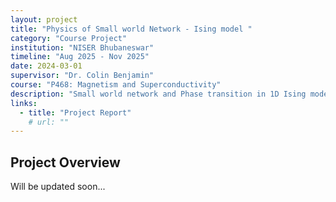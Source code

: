 ```yaml
---
layout: project
title: "Physics of Small world Network - Ising model "
category: "Course Project"
institution: "NISER Bhubaneswar"
timeline: "Aug 2025 - Nov 2025" 
date: 2024-03-01
supervisor: "Dr. Colin Benjamin"
course: "P468: Magnetism and Superconductivity"
description: "Small world network and Phase transition in 1D Ising model using random long range interactions"
links:
  - title: "Project Report"
    # url: ""
---
```


## Project Overview

Will be updated soon...
